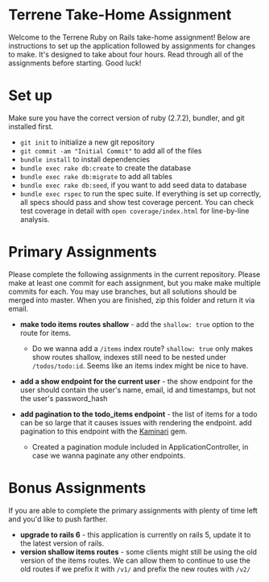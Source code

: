 # Terrene Take-Home Assignment
Welcome to the Terrene Ruby on Rails take-home assignment!  Below are instructions to set up the application followed by assignments for changes to make.  It's designed to take about four hours.  Read through all of the assignments before starting.  Good luck!

# Set up
Make sure you have the correct version of ruby (2.7.2), bundler, and git installed first.

- `git init` to initialize a new git repository
- `git commit -am "Initial Commit"` to add all of the files
- `bundle install` to install dependencies
- `bundle exec rake db:create` to create the database
- `bundle exec rake db:migrate` to add all tables
- `bundle exec rake db:seed`, if you want to add seed data to database
- `bundle exec rspec` to run the spec suite. If everything is set up correctly, all specs should pass and show test coverage percent. You can check test coverage in detail with `open coverage/index.html` for line-by-line analysis.

# Primary Assignments
Please complete the following assignments in the current repository. Please make at least one commit for each assignment, but you make make multiple commits for each.  You may use branches, but all solutions should be merged into master. When you are finished, zip this folder and return it via email.

- **make todo items routes shallow** - add the `shallow: true` option to the route for items.

  - Do we wanna add a `/items` index route? `shallow: true` only makes show routes shallow, indexes still need to be nested under `/todos/todo:id`. Seems like an items index might be nice to have.

- **add a show endpoint for the current user** - the show endpoint for the user should contain the user's name, email, id and timestamps, but not the user's password_hash
- **add pagination to the todo_items endpoint** - the list of items for a todo can be so large that it causes issues with rendering the endpoint.  add pagination to this endpoint with the [Kaminari](https://github.com/kaminari/kaminari) gem.

  - Created a pagination module included in ApplicationController, in case we wanna paginate any other endpoints.

# Bonus Assignments
If you are able to complete the primary assignments with plenty of time left and you'd like to push farther.

- **upgrade to rails 6** - this application is currently on rails 5, update it to the latest version of rails.
- **version shallow items routes** - some clients might still be using the old version of the items routes. We can allow them to continue to use the old routes if we prefix it with `/v1/` and prefix the new routes with `/v2/`
